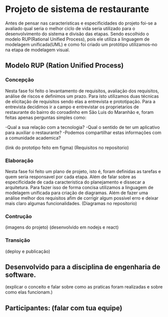 
# Projeto de sistema de restaurante
Antes de pensar nas caracteristicas e especificidades do projeto foi-se a avaliado qual seria o melhor ciclo de vida seria utilizado para o desenvolvimento do sistema e divisão das etapas. Sendo escolhido o modelo RUP(Rational Unified Process), pois ele utiliza a linguagem de modelagem unificada(UML) e como foi criado um protótipo utilizamos-no na etapa de modelagem visual.

## Modelo RUP (Ration Unified Process)
### Concepção
Nesta fase foi feito o levantamento de requisitos, avaliação dos requisitos, análise de riscos e definimos um prazo. Para isto utilizamos duas técnicas de elicitação de requisitos sendo elas a entrevista e prototipação. Para a entrevista decidimos ir a campo e entrevistar os proprietarios de restaurante do bairro do coroadinho em São Luis do Maranhão e, foram feitas apenas perguntas simples como: 

-Qual a sua relação com a tecnologia?
-Qual o sentido de ter um aplicativo para auxiliar o restaurante?
-Podemos compartilhar estas informações com a comunidade academica?

(link do prototipo feito em figma)
(Requisitos no repositorio)

### Elaboração
Nesta fase foi feito um plano de projeto, isto é, foram definidas as tarefas e quem seria responsavel por cada etapa. Além de falar sobre as especificidade de cada caracteristica do planejamento e dissecar a arquitetura. Para fazer isso de forma concisa utilizamos a linguagem de modelagem unificada para criação de diagramas. Além de fazer uma análise melhor dos requisitos afim de corrigir algum possivel erro e deixar mais claro algumas funcionalidades. 
(Diagramas no repositorio)

### Contrução
(imagens do projeto)
(desenvolvido em nodejs e react)

### Transição
(deploy e publicação)


## Desenvolvido para a disciplina de engenharia de software.
(explicar o conceito e falar sobre como as praticas foram realizadas e sobre como elas funcionam.)

## Participantes: (falar com tua equipe)
